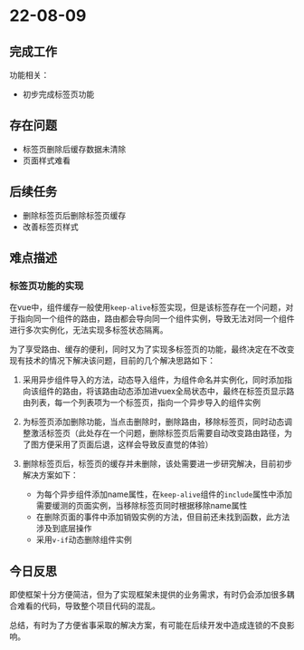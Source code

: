 # 22-08-09

## 完成工作

功能相关：

- 初步完成标签页功能

## 存在问题

- 标签页删除后缓存数据未清除
- 页面样式难看

## 后续任务

- 删除标签页后删除标签页缓存
- 改善标签页样式

## 难点描述

### 标签页功能的实现

在vue中，组件缓存一般使用`keep-alive`标签实现，但是该标签存在一个问题，对于指向同一个组件的路由，路由都会导向同一个组件实例，导致无法对同一个组件进行多次实例化，无法实现多标签状态隔离。

为了享受路由、缓存的便利，同时又为了实现多标签页的功能，最终决定在不改变现有技术的情况下解决该问题，目前的几个解决思路如下：

1. 采用异步组件导入的方法，动态导入组件，为组件命名并实例化，同时添加指向该组件的路由，将该路由动态添加进vuex全局状态中，最终在标签页显示路由列表，每一个列表项为一个标签页，指向一个异步导入的组件实例

2. 为标签页添加删除功能，当点击删除时，删除路由，移除标签页，同时动态调整激活标签页（此处存在一个问题，删除标签页后需要自动改变路由路径，为了图方便采用了页面后退，这样会导致反直觉的体验）

3. 删除标签页后，标签页的缓存并未删除，该处需要进一步研究解决，目前初步解决方案如下：
   - 为每个异步组件添加name属性，在`keep-alive`组件的`include`属性中添加需要缓测的页面实例，当移除标签页同时根据移除name属性
   - 在删除页面的事件中添加销毁实例的方法，但目前还未找到函数，此方法涉及到底层操作
   - 采用`v-if`动态删除组件实例

## 今日反思

即使框架十分方便简洁，但为了实现框架未提供的业务需求，有时仍会添加很多耦合难看的代码，导致整个项目代码的混乱。

总结，有时为了方便省事采取的解决方案，有可能在后续开发中造成连锁的不良影响。
